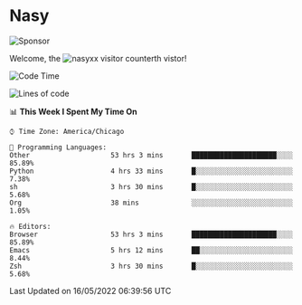 # Nasy

<!--
<p align="center">
<img height="200" src="https://github-readme-stats.vercel.app/api?username=nasyxx&count_private=true&show_icons=true&theme=dracula&include_all_commits=true"/>
<img height="200" src="https://github-readme-stats.vercel.app/api/top-langs/?username=nasyxx&theme=dracula&hide=html,jupyter+notebook&count_private=true&show_icons=true"/>
</p>

  
----------------
-->

![Sponsor](https://img.shields.io/static/v1.svg?label=Sponsor&message=%E2%9D%A4&logo=GitHub&style=flat&color=pink)
 
Welcome, the ![nasyxx visitor counter](https://count.getloli.com/get/@nasyxx?theme=rule34)th vistor!
 
<!--START_SECTION:waka-->
![Code Time](http://img.shields.io/badge/Code%20Time-2%2C393%20hrs%2032%20mins-blue)

![Lines of code](https://img.shields.io/badge/From%20Hello%20World%20I%27ve%20Written-5%20Million%20lines%20of%20code-blue)

📊 **This Week I Spent My Time On** 

```text
⌚︎ Time Zone: America/Chicago

💬 Programming Languages: 
Other                    53 hrs 3 mins       █████████████████████░░░░   85.89% 
Python                   4 hrs 33 mins       █░░░░░░░░░░░░░░░░░░░░░░░░   7.38% 
sh                       3 hrs 30 mins       █░░░░░░░░░░░░░░░░░░░░░░░░   5.68% 
Org                      38 mins             ░░░░░░░░░░░░░░░░░░░░░░░░░   1.05%

🔥 Editors: 
Browser                  53 hrs 3 mins       █████████████████████░░░░   85.89% 
Emacs                    5 hrs 12 mins       ██░░░░░░░░░░░░░░░░░░░░░░░   8.44% 
Zsh                      3 hrs 30 mins       █░░░░░░░░░░░░░░░░░░░░░░░░   5.68%

```


 Last Updated on 16/05/2022 06:39:56 UTC
<!--END_SECTION:waka-->

<!-- ![visitors](https://visitor-badge.laobi.icu/badge?page_id=nasyxx.nasyxx) -->

